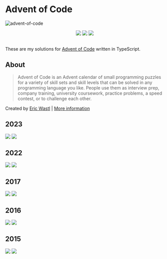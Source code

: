 # Advent of Code

![advent-of-code](https://user-images.githubusercontent.com/24881448/205775975-b45cf640-1252-4072-912e-d2aed63f896e.png)

<div align=center>
  <img src="https://img.shields.io/github/actions/workflow/status/KyleGough/advent-of-code/test.yml?branch=main&label=Tests&logo=Jest&logoColor=red&style=flat-square" />
  <img src="https://img.shields.io/badge/Days-7%2F25-blue?style=flat-square" />
  <img src="https://img.shields.io/badge/Stars-14/50-yellow?style=flat-square" />
</div>

<br />

These are my solutions for [Advent of Code](https://adventofcode.com) written in TypeScript.

## About

> Advent of Code is an Advent calendar of small programming puzzles for a variety of skill sets and skill levels that can be solved in any programming language you like. People use them as interview prep, company training, university coursework, practice problems, a speed contest, or to challenge each other.

Created by [Eric Wastl](http://was.tl/) | [More information](https://adventofcode.com/2022/about)

## 2023

<div>
  <img src="https://img.shields.io/badge/Days-7%2F25-blue?style=flat-square" />
  <img src="https://img.shields.io/badge/Stars-14/50-yellow?style=flat-square" />
</div>

## 2022

<div>
  <img src="https://img.shields.io/badge/Days-25%2F25-blue?style=flat-square" />
  <img src="https://img.shields.io/badge/Stars-50/50-yellow?style=flat-square" />
</div>

## 2017

<div>
  <img src="https://img.shields.io/badge/Days-25%2F25-blue?style=flat-square" />
  <img src="https://img.shields.io/badge/Stars-50/50-yellow?style=flat-square" />
</div>

## 2016

<div>
  <img src="https://img.shields.io/badge/Days-25%2F25-blue?style=flat-square" />
  <img src="https://img.shields.io/badge/Stars-50/50-yellow?style=flat-square" />
</div>

## 2015

<div>
  <img src="https://img.shields.io/badge/Days-25%2F25-blue?style=flat-square" />
  <img src="https://img.shields.io/badge/Stars-50/50-yellow?style=flat-square" />
</div>
